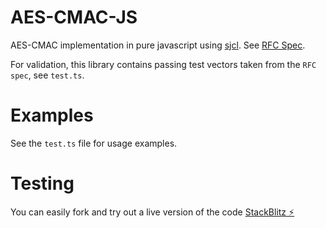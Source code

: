 # AES-CMAC-JS

AES-CMAC implementation in pure javascript using [sjcl](https://github.com/bitwiseshiftleft/sjcl). See [RFC Spec](https://datatracker.ietf.org/doc/html/rfc4493#section-4). 

For validation, this library contains passing test vectors taken from the `RFC spec`, see `test.ts`.

# Examples

See the `test.ts` file for usage examples.

# Testing

You can easily fork and try out a live version of the code [StackBlitz ⚡️](https://stackblitz.com/edit/typescript-uq8gt2)
